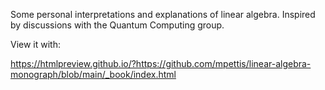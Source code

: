 Some personal interpretations and explanations of linear algebra.  Inspired by discussions with the Quantum Computing group.

View it with:

https://htmlpreview.github.io/?https://github.com/mpettis/linear-algebra-monograph/blob/main/_book/index.html

